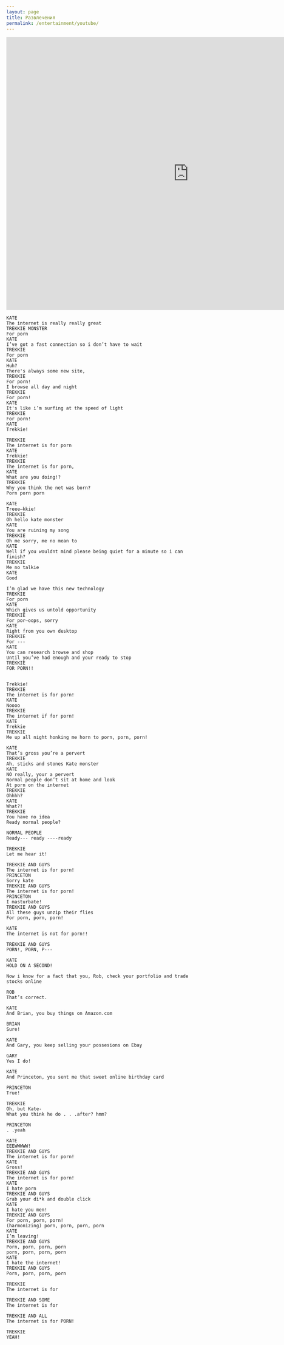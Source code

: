 ```yaml
---
layout: page
title: Развлечения
permalink: /entertainment/youtube/
---
```


<div align="center">

<iframe width="960" height="720" src="https://www.youtube.com/embed/LTJvdGcb7Fs" frameborder="0" allowfullscreen></iframe>

</div>


    KATE
    The internet is really really great
    TREKKIE MONSTER
    For porn
    KATE
    I’ve got a fast connection so i don’t have to wait
    TREKKIE
    For porn
    KATE
    Huh?
    There's always some new site,
    TREKKIE
    For porn!
    I browse all day and night
    TREKKIE
    For porn!
    KATE
    It's like i’m surfing at the speed of light
    TREKKIE
    For porn!
    KATE
    Trekkie!

    TREKKIE
    The internet is for porn
    KATE
    Trekkie!
    TREKKIE
    The internet is for porn,
    KATE
    What are you doing!?
    TREKKIE
    Why you think the net was born?
    Porn porn porn

    KATE
    Treee—kkie!
    TREKKIE
    Oh hello kate monster
    KATE
    You are ruining my song
    TREKKIE
    Oh me sorry, me no mean to
    KATE
    Well if you wouldnt mind please being quiet for a minute so i can finish?
    TREKKIE
    Me no talkie
    KATE
    Good

    I’m glad we have this new technology
    TREKKIE
    For porn
    KATE
    Which gives us untold opportunity
    TREKKIE
    For por—oops, sorry
    KATE
    Right from you own desktop
    TREKKIE
    For ---
    KATE
    You can research browse and shop
    Until you’ve had enough and your ready to stop
    TREKKIE
    FOR PORN!!


    Trekkie!
    TREKKIE
    The internet is for porn!
    KATE
    Noooo
    TREKKIE
    The internet if for porn!
    KATE
    Trekkie
    TREKKIE
    Me up all night honking me horn to porn, porn, porn!

    KATE
    That’s gross you’re a pervert
    TREKKIE
    Ah, sticks and stones Kate monster
    KATE
    NO really, your a pervert
    Normal people don’t sit at home and look
    At porn on the internet
    TREKKIE
    Ohhhh?
    KATE
    What?!
    TREKKIE
    You have no idea
    Ready normal people?

    NORMAL PEOPLE
    Ready--- ready ----ready

    TREKKIE
    Let me hear it!

    TREKKIE AND GUYS
    The internet is for porn!
    PRINCETON
    Sorry kate
    TREKKIE AND GUYS
    The internet is for porn!
    PRINCETON
    I masturbate!
    TREKKIE AND GUYS
    All these guys unzip their flies
    For porn, porn, porn!

    KATE
    The internet is not for porn!!

    TREKKIE AND GUYS
    PORN!, PORN, P---

    KATE
    HOLD ON A SECOND!

    Now i know for a fact that you, Rob, check your portfolio and trade stocks online

    ROB
    That’s correct.

    KATE
    And Brian, you buy things on Amazon.com

    BRIAN
    Sure!

    KATE
    And Gary, you keep selling your possesions on Ebay

    GARY
    Yes I do!

    KATE
    And Princeton, you sent me that sweet online birthday card

    PRINCETON
    True!

    TREKKIE
    Oh, but Kate-
    What you think he do . . .after? hmm?

    PRINCETON
    . .yeah

    KATE
    EEEWWWWW!
    TREKKIE AND GUYS
    The internet is for porn!
    KATE
    Gross!
    TREKKIE AND GUYS
    The internet is for porn!
    KATE
    I hate porn
    TREKKIE AND GUYS
    Grab your di*k and double click
    KATE
    I hate you men!
    TREKKIE AND GUYS
    For porn, porn, porn!
    (harmonizing) porn, porn, porn, porn
    KATE
    I’m leaving!
    TREKKIE AND GUYS
    Porn, porn, porn, porn
    porn, porn, porn, porn
    KATE
    I hate the internet!
    TREKKIE AND GUYS
    Porn, porn, porn, porn

    TREKKIE
    The internet is for

    TREKKIE AND SOME
    The internet is for

    TREKKIE AND ALL
    The internet is for PORN!

    TREKKIE
    YEAH!
